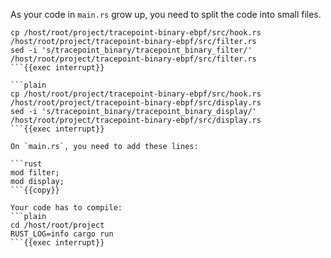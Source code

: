 As your code in `main.rs` grow up, you need to split the code into small files.


```plain
cp /host/root/project/tracepoint-binary-ebpf/src/hook.rs /host/root/project/tracepoint-binary-ebpf/src/filter.rs
sed -i 's/tracepoint_binary/tracepoint_binary_filter/' /host/root/project/tracepoint-binary-ebpf/src/filter.rs
```{{exec interrupt}}

```plain
cp /host/root/project/tracepoint-binary-ebpf/src/hook.rs /host/root/project/tracepoint-binary-ebpf/src/display.rs
sed -i 's/tracepoint_binary/tracepoint_binary_display/' /host/root/project/tracepoint-binary-ebpf/src/display.rs
```{{exec interrupt}}

On `main.rs`, you need to add these lines:

```rust
mod filter;
mod display;
```{{copy}}

Your code has to compile:
```plain
cd /host/root/project
RUST_LOG=info cargo run
```{{exec interrupt}}


